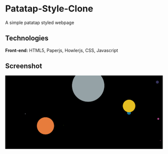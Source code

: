 # Patatap-Style-Clone
A simple patatap styled webpage

## Technologies
**Front-end:** HTML5, Paperjs, Howlerjs, CSS, Javascript

## Screenshot
![Image](https://github.com/Abhinav2604/Patatap-Style-Clone/blob/master/images/Demo.png "Patatap clone")
